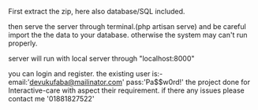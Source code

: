 First extract the zip,
here also database/SQL included.

then serve the server through terminal.(php artisan serve)
and be careful import the the data to your database. otherwise the system may can't run properly.

server will run with local server through "localhost:8000"

you can login and register.
the existing user is:- email:'devukufaba@mailinator.com'
                       pass:'Pa$$w0rd!'
the project done for Interactive-care with aspect their requirement.
if there any issues please contact me '01881827522'

